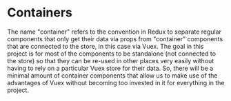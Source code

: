 # Containers

The name "container" refers to the convention in Redux to separate regular components that only get their data via props
from "container" components that are connected to the store, in this case via Vuex. The goal in this project is for most
of the components to be standalone (not connected to the store) so that they can be re-used in other places very easily
without having to rely on a particular Vuex store for their data. So, there will be a minimal amount of container
components that allow us to make use of the advantages of Vuex without becoming too invested in it for everything in the
project.
